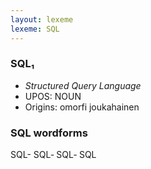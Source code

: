 ```yaml
---
layout: lexeme
lexeme: SQL
---
```


###  SQL₁

* _Structured Query Language_
* UPOS:  NOUN
* Origins: omorfi joukahainen 


### SQL wordforms

SQL-
SQL‐
SQL‑
SQL

